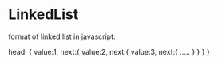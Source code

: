 # LinkedList

format of linked list in javascript:
  
  head: { 
    value:1,
    next:{
      value:2,
      next:{
       value:3,
       next:{
          .....
        }
      }
    }
  }
